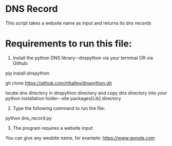 # DNS Record 

This script takes a website name as input and returns its dns records

# Requirements to run this file: 

1. Install the python DNS library--dnspython via your terminal OR via Github:

pip install dnspython 

git clone https://github.com/rthalley/dnspython.git 

locate dns directory in dnspython directory and copy dns directory into your python installation folder--site packages[Lib] directory

2. Type the following command to run the file:

python dns_record.py 

3. The program requires a website input:

You can give any wesbite name, for example: https://www.google.com 




